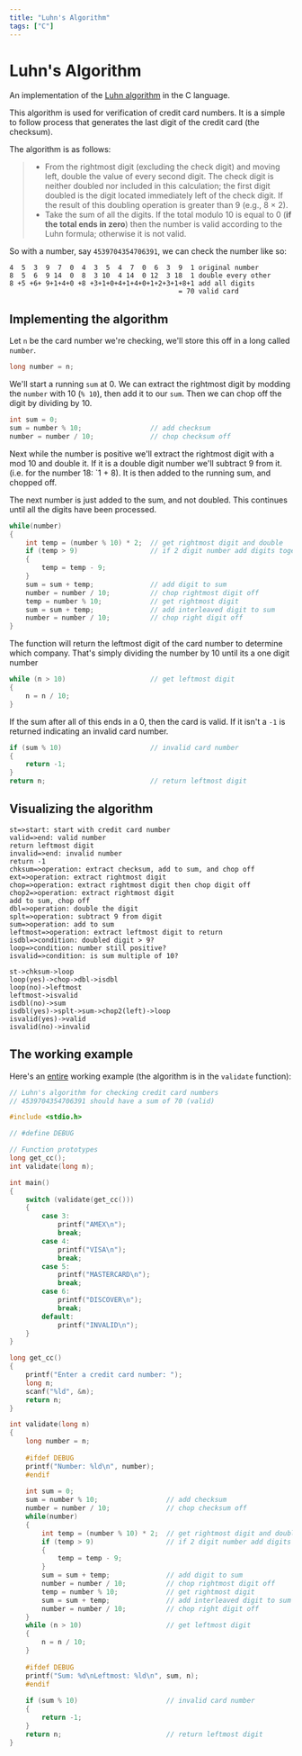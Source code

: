 ```yaml
---
title: "Luhn's Algorithm"
tags: ["C"]
---
```


# Luhn's Algorithm

An implementation of the [Luhn algorithm](https://en.wikipedia.org/wiki/Luhn_algorithm) in the C language.

This algorithm is used for verification of credit card numbers. It is a simple to follow process that generates the last digit of the credit card (the checksum).

<!--more-->

The algorithm is as follows:

> - From the rightmost digit (excluding the check digit) and moving left, double the value of every second digit. The check digit is neither doubled nor included in this calculation; the first digit doubled is the digit located immediately left of the check digit. If the result of this doubling operation is greater than 9 (e.g., 8 × 2).
> - Take the sum of all the digits.
If the total modulo 10 is equal to 0 (**if the total ends in zero**) then the number is valid according to the Luhn formula; otherwise it is not valid.

So with a number, say `4539704354706391`, we can check the number like so:

```
4  5  3  9  7  0  4  3  5  4  7  0  6  3  9  1 original number
8  5  6  9 14  0  8  3 10  4 14  0 12  3 18  1 double every other
8 +5 +6+ 9+1+4+0 +8 +3+1+0+4+1+4+0+1+2+3+1+8+1 add all digits
                                          = 70 valid card
```

## Implementing the algorithm

Let `n` be the card number we're checking, we'll store this off in a long called `number`.

```c
long number = n;
```

We'll start a running `sum` at 0. We can extract the rightmost digit by modding the `number` with 10 (`% 10`), then add it to our `sum`. Then we can chop off the digit by dividing by 10.

```c
int sum = 0;
sum = number % 10;                 // add checksum
number = number / 10;              // chop checksum off
```

Next while the number is positive we'll extract the rightmost digit with a mod 10 and double it. If it is a double digit number we'll subtract 9 from it. (i.e. for the number 18: `1 + 8). It is then added to the running sum, and chopped off.

The next number is just added to the sum, and not doubled. This continues until all the digits have been processed.

```c
while(number)
{
    int temp = (number % 10) * 2;  // get rightmost digit and double
    if (temp > 9)                  // if 2 digit number add digits together
    {
        temp = temp - 9;
    }
    sum = sum + temp;              // add digit to sum
    number = number / 10;          // chop rightmost digit off
    temp = number % 10;            // get rightmost digit
    sum = sum + temp;              // add interleaved digit to sum
    number = number / 10;          // chop right digit off
}
```

The function will return the leftmost digit of the card number to determine which company. That's simply dividing the number by 10 until its a one digit number

```c
while (n > 10)                     // get leftmost digit
{
    n = n / 10;
}
```

If the sum after all of this ends in a 0, then the card is valid. If it isn't a `-1` is returned indicating an invalid card number.

```c
if (sum % 10)                      // invalid card number
{
    return -1;
}
return n;                          // return leftmost digit
```

## Visualizing the algorithm

```flow
st=>start: start with credit card number
valid=>end: valid number
return leftmost digit
invalid=>end: invalid number
return -1
chksum=>operation: extract checksum, add to sum, and chop off
ext=>operation: extract rightmost digit
chop=>operation: extract rightmost digit then chop digit off
chop2=>operation: extract rightmost digit
add to sum, chop off
dbl=>operation: double the digit
splt=>operation: subtract 9 from digit
sum=>operation: add to sum
leftmost=>operation: extract leftmost digit to return
isdbl=>condition: doubled digit > 9?
loop=>condition: number still positive?
isvalid=>condition: is sum multiple of 10?

st->chksum->loop
loop(yes)->chop->dbl->isdbl
loop(no)->leftmost
leftmost->isvalid
isdbl(no)->sum
isdbl(yes)->splt->sum->chop2(left)->loop
isvalid(yes)->valid
isvalid(no)->invalid
```

## The working example

Here's an [entire](https://gist.github.com/zedchance/b6480f6ed49793440bccd34ad560b3fc) working example (the algorithm is in the `validate` function):

```c
// Luhn's algorithm for checking credit card numbers
// 4539704354706391 should have a sum of 70 (valid)

#include <stdio.h> 

// #define DEBUG

// Function prototypes
long get_cc();
int validate(long n);

int main()
{
    switch (validate(get_cc()))
    {
        case 3:
            printf("AMEX\n");
            break;
        case 4:
            printf("VISA\n");
            break;
        case 5:
            printf("MASTERCARD\n");
            break;
        case 6:
            printf("DISCOVER\n");
            break;
        default:
            printf("INVALID\n");
    }
}

long get_cc()
{
    printf("Enter a credit card number: ");
    long n;
    scanf("%ld", &n);
    return n;
}

int validate(long n)
{
    long number = n;
    
    #ifdef DEBUG
    printf("Number: %ld\n", number);
    #endif
    
    int sum = 0;
    sum = number % 10;                 // add checksum
    number = number / 10;              // chop checksum off
    while(number)
    {
        int temp = (number % 10) * 2;  // get rightmost digit and double
        if (temp > 9)                  // if 2 digit number add digits together
        {
            temp = temp - 9;
        }
        sum = sum + temp;              // add digit to sum
        number = number / 10;          // chop rightmost digit off
        temp = number % 10;            // get rightmost digit
        sum = sum + temp;              // add interleaved digit to sum
        number = number / 10;          // chop right digit off
    }
    while (n > 10)                     // get leftmost digit
    {
        n = n / 10;
    }
    
    #ifdef DEBUG
    printf("Sum: %d\nLeftmost: %ld\n", sum, n);
    #endif
    
    if (sum % 10)                      // invalid card number
    {
        return -1;
    }
    return n;                          // return leftmost digit
}
```
